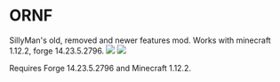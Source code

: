# ORNF
SillyMan's old, removed and newer features mod. Works with minecraft 1.12.2, forge 14.23.5.2796. [![](http://cf.way2muchnoise.eu/short_old-removed-and-newer-features_downloads.svg)](https://www.curseforge.com/minecraft/mc-mods/old-removed-and-newer-features) [![](http://cf.way2muchnoise.eu/versions/old-removed-and-newer-features.svg)](https://www.curseforge.com/minecraft/mc-mods/old-removed-and-newer-features)

Requires Forge 14.23.5.2796 and Minecraft 1.12.2.
